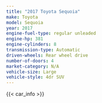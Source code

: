 ```yaml
---
title: "2017 Toyota Sequoia"
make: Toyota
model: Sequoia
year: 2017
engine-fuel-type: regular unleaded
engine-hp: 381
engine-cylinders: 8
transmission-type: Automatic
driven-wheels: Rear wheel drive
number-of-doors: 4
market-category: N/A
vehicle-size: Large
vehicle-style: 4dr SUV
---
```


{{< car_info >}}
